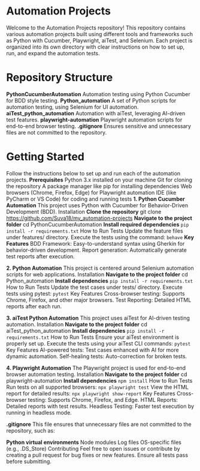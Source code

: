 # Automation Projects
Welcome to the Automation Projects repository! This repository contains various automation projects built using different tools and frameworks such as Python with Cucumber, Playwright, aiTest, and Selenium. Each project is organized into its own directory with clear instructions on how to set up, run, and expand the automation tests.

# Repository Structure
**PythonCucumberAutomation**
Automation testing using Python Cucumber for BDD style testing.
**Python_automation**
A set of Python scripts for automation testing, using Selenium for UI automation.
**aiTest_python_automation**
Automation with aiTest, leveraging AI-driven test features.
**playwright-automation**
Playwright automation scripts for end-to-end browser testing.
**.gitignore**
Ensures sensitive and unnecessary files are not committed to the repository.

# Getting Started
Follow the instructions below to set up and run each of the automation projects.
**Prerequisites**
Python 3.x installed on your machine
Git for cloning the repository
A package manager like pip for installing dependencies
Web browsers (Chrome, Firefox, Edge) for Playwright automation
IDE (like PyCharm or VS Code) for coding and running tests
**1. Python Cucumber Automation**
This project uses Python with Cucumber for Behavior-Driven Development (BDD).
Installation
**Clone the repository**
git clone https://github.com/Suva18/my_automation-projects
**Navigate to the project folder**
cd PythonCucumberAutomation
**Install required dependencies**
` pip install -r requirements.txt `
How to Run Tests
Update the feature files under features/ directory.
Execute the tests using the command:
`behave`
**Key Features**
BDD Framework: Easy-to-understand syntax using Gherkin for behavior-driven development.
Report generation: Automatically generate test reports after execution.

**2. Python Automation**
This project is centered around Selenium automation scripts for web applications.
Installation
**Navigate to the project folder**
cd Python_automation
**Install dependencies**
` pip install -r requirements.txt `
How to Run Tests
Update the test cases under tests/ directory.
Execute tests using pytest:
` pytest `
Key Features
Cross-browser testing: Supports Chrome, Firefox, and other major browsers.
Test Reporting: Detailed HTML reports after each run.

**3. aiTest Python Automation**
This project uses aiTest for AI-driven testing automation.
Installation
**Navigate to the project folder**
cd aiTest_python_automation
**Install dependencies**
` pip install -r requirements.txt `
How to Run Tests
Ensure your aiTest environment is properly set up.
Execute the tests using your aiTest CLI commands:
` pytest `
Key Features
AI-powered tests: Test cases enhanced with AI for more dynamic automation.
Self-healing tests: Auto-correction for broken tests.

**4. Playwright Automation**
The Playwright project is used for end-to-end browser automation testing.
Installation
**Navigate to the project folder**
cd playwright-automation
**Install dependencies**
` npm install `
How to Run Tests
Run tests on all supported browsers:
` npx playwright test `
View the HTML report for detailed results:
` npx playwright show-report `
Key Features
Cross-browser testing: Supports Chrome, Firefox, and Edge.
HTML Reports: Detailed reports with test results.
Headless Testing: Faster test execution by running in headless mode.

**.gitignore**
This file ensures that unnecessary files are not committed to the repository, such as:

**Python virtual environments**
Node modules
Log files
OS-specific files (e.g., .DS_Store)
Contributing
Feel free to open issues or contribute by creating a pull request for bug fixes or new features. Ensure all tests pass before submitting.
